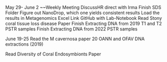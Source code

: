 May 29- June 2
~~Weekly Meeting
DiscussHR direct with Irma
Finish SDS Folder
Figure out NanoDrop, which one yields consistent results
Load the results in Metagenomics Excel
Link GitHub with Lab-Notebook
Read Stony coral tissue loss disease Paper 
Finish Extracting DNA from 2019 T1 and T2 PSTR samples
Finish Extracting DNA from 2022 PSTR samples

June 19-25
Read the M cavernosa paper
20 OANN and OFAV DNA extractions (2019) 

Read Diversity of Coral Endosymbionts Paper 

